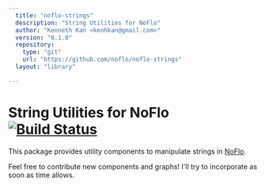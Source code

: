 ```yaml
---
  title: "noflo-strings"
  description: "String Utilities for NoFlo"
  author: "Kenneth Kan <kenhkan@gmail.com>"
  version: "0.1.0"
  repository: 
    type: "git"
    url: "https://github.com/noflo/noflo-strings"
  layout: "library"

---
```

String Utilities for NoFlo [![Build Status](https://secure.travis-ci.org/kenhkan/noflo-strings.png?branch=master)](https://travis-ci.org/kenhkan/noflo-strings)
===============================

This package provides utility components to manipulate strings in
[NoFlo](http://noflojs.org/).

Feel free to contribute new components and graphs! I'll try to
incorporate as soon as time allows.

